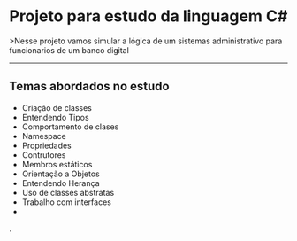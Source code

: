 <h1>Projeto para estudo da linguagem C#</h1>
>Nesse projeto vamos simular a lógica de um sistemas administrativo para funcionarios de um banco digital

----

**<h2>Temas abordados no estudo</h2>**

 * Criação de classes
 * Entendendo Tipos
 * Comportamento de clases
 * Namespace
 * Propriedades 
 * Contrutores
 * Membros estáticos
 * Orientação a Objetos
 * Entendendo Herança
 * Uso de classes abstratas 
 * Trabalho com interfaces
 *

.